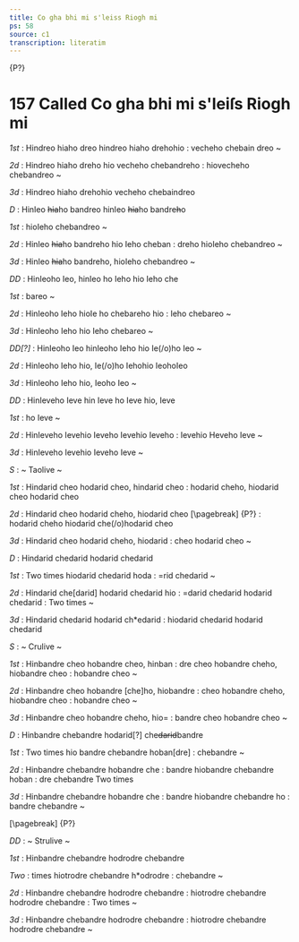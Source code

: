 ```yaml
---
title: Co gha bhi mi s'leiss Riogh mi
ps: 58
source: c1
transcription: literatim
---
```


{P?}

# 157 Called Co gha bhi mi s\'leiſs Riogh mi

_1st_
: Hindreo hiaho dreo hindreo hiaho drehohio
: vecheho chebain dreo \~

_2d_
: Hindreo hiaho dreho hio vecheho chebandreho
: hiovecheho chebandreo \~

_3d_
: Hindreo hiaho drehohio vecheho chebaindreo

_D_
: HinIeo ~~hia~~ho bandreo hinIeo ~~hia~~ho bandre~~h~~o

_1st_
: hioIeho chebandreo \~

_2d_
: HinIeo ~~hia~~ho bandreho hio Ieho cheban
: dreho hioIeho chebandreo \~

_3d_
: HinIeo ~~hia~~ho bandreho, hioIeho chebandreo \~

_DD_
: HinIeoho Ieo, hinIeo ho Ieho hio Ieho che

_1st_
: bareo \~

_2d_
: HinIeoho Ieho hioIe ho chebareho hio
: Ieho chebareo \~

_3d_
: HinIeoho Ieho hio Ieho chebareo \~

_DD\[?\]_
: HinIeoho Ieo hinIeoho Ieho hio Ie(/o)ho Ieo \~

_2d_
: HinIeoho Ieho hio, Ie(/o)ho Iehohio IeohoIeo

_3d_
: HinIeoho Ieho hio, Ieoho Ieo \~

_DD_
: HinIeveho Ieve hin Ieve ho Ieve hio, Ieve

_1st_
: ho Ieve \~

_2d_
: HinIeveho Ievehio Ieveho Ievehio Ieveho
: Ievehio Heveho Ieve \~

_3d_
: HinIeveho Ievehio Ieveho Ieve \~

_S_
: \~ Taolive \~

_1st_
: Hindarid cheo hodarid cheo, hindarid cheo
: hodarid cheho, hiodarid cheo hodarid cheo

_2d_
: Hindarid cheo hodarid cheho, hiodarid cheo
[\pagebreak]
{P?}
: hodarid cheho hiodarid che(/o)hodarid cheo

_3d_
: Hindarid cheo hodarid cheho, hiodarid
: cheo hodarid cheo \~

_D_
: Hindarid chedarid hodarid chedarid

_1st_
: Two times hiodarid chedarid hoda
: =rid chedarid \~

_2d_
: Hindarid che\[darid\] hodarid chedarid hio
: =darid chedarid hodarid chedarid
: Two times \~

_3d_
: Hindarid chedarid hodarid ch\*edarid
: hiodarid chedarid hodarid chedarid

_S_
: \~ Crulive \~

_1st_
: Hinbandre cheo hobandre cheo, hinban
: dre cheo hobandre cheho, hiobandre cheo
: hobandre cheo \~

_2d_
: Hinbandre cheo hobandre \[che\]ho, hiobandre
: cheo hobandre cheho, hiobandre cheo
: hobandre cheo \~

_3d_
: Hinbandre cheo hobandre cheho, hio=
: bandre cheo hobandre cheo \~

_D_
: Hinbandre chebandre hodarid\[?\] che~~darid~~bandre

_1st_
: Two times hio bandre chebandre hoban\[dre\]
: chebandre \~

_2d_
: Hinbandre chebandre hobandre che
: bandre hiobandre chebandre hoban
: dre chebandre Two times

_3d_
: Hinbandre chebandre hobandre che
: bandre hiobandre chebandre ho
: bandre chebandre \~

[\pagebreak]
{P?}

_DD_
: \~ Strulive \~

_1st_
: Hinbandre chebandre hodrodre chebandre

_Two_
: times hiotrodre chebandre h\*odrodre
: chebandre \~

_2d_
: Hinbandre chebandre hodrodre chebandre
: hiotrodre chebandre hodrodre chebandre
: Two times \~

_3d_
: Hinbandre chebandre hodrodre chebandre
: hiotrodre chebandre hodrodre chebandre \~

